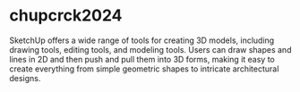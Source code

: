 # chupcrck2024
SketchUp offers a wide range of tools for creating 3D models, including drawing tools, editing tools, and modeling tools. Users can draw shapes and lines in 2D and then push and pull them into 3D forms, making it easy to create everything from simple geometric shapes to intricate architectural designs.
